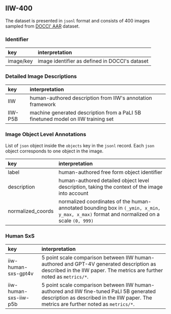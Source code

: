 ## IIW-400

The dataset is presented in `jsonl` format and consists of 400 images sampled from [DOCCI' AAR](https://github.com/google/docci) dataset.


### Identifier
| key       | interpretation | 
| :-------- | :------ |
| image/key   |   image identifier as defined in DOCCI's dataset  |


### Detailed Image Descriptions

| key       | interpretation | 
| :-------- | :------ |
| IIW   |   human-authored description from IIW's annotation framework  |
| IIW-P5B   |   machine generated description from a PaLI 5B finetuned model on IIW training set  |


### Image Object Level Annotations

List of `json` object inside the `objects` key in the `jsonl` record. Each `json` object corresponds to one object in the image.

| key       | interpretation | 
| :-------- | :------ |
| label | human-authored free form object identifier |
| description | human-authored detailed object level description, taking the context of the image into account |
| normalized_coords | normalized coordinates of the human-annotated bounding box in `(_ymin, x_min, y_max, x_max)` format and normalized on a scale `(0, 999)` |



### Human SxS

| key       | interpretation | 
| :-------- | :------ |
| iiw-human-sxs-gpt4v | 5 point scale comparison between IIW human-authored and GPT-4V generated description as described in the IIW paper. The metrics are further noted as `metrics/*`.|
| iiw-human-sxs-iiw-p5b | 5 point scale comparison between IIW human-authored and IIW fine-tuned PaLI 5B generated description as described in the IIW paper. The metrics are further noted as `metrics/*`.|

